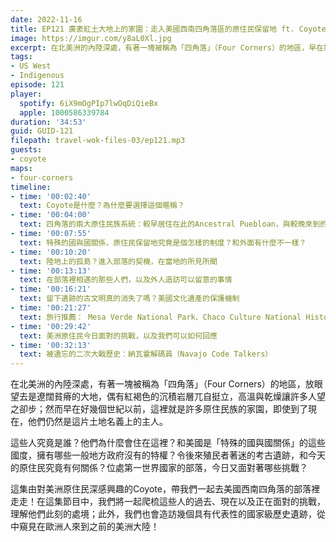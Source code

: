 ```yaml
---
date: 2022-11-16
title: EP121 廣袤紅土大地上的家園：走入美國西南四角落區的原住民保留地 ft. Coyote
image: https://imgur.com/y8aL0Xl.jpg
excerpt: 在北美洲的內陸深處，有著一塊被稱為「四角落」（Four Corners）的地區，早在好幾個世紀以前，這裡就是許多原住民族的家園，直到現在。這些人究竟是誰？他們為什麼會住在這裡？今日又面對著哪些挑戰？這集由對美洲原住民深感興趣的Coyote，帶我們一起去四角落的部落裡走走！
tags:
- US West
- Indigenous
episode: 121
player:
  spotify: 6iX9mOgPIp7lwOqDiQieBx
  apple: 1000586339784
duration: '34:53'
guid: GUID-121
filepath: travel-wok-files-03/ep121.mp3
guests:
- coyote
maps:
- four-corners
timeline:
- time: '00:02:40'
  text: Coyote是什麼？為什麼要選擇這個暱稱？
- time: '00:04:00'
  text: 四角落的兩大原住民族系統：較早居住在此的Ancestral Puebloan，與較晚來到的Navajo、Apache等
- time: '00:07:55'
  text: 特殊的國與國關係，原住民保留地究竟是個怎樣的制度？和外面有什麼不一樣？ 
- time: '00:10:20'
  text: 陸地上的孤島？進入部落的契機，在當地的所見所聞
- time: '00:13:13'
  text: 在部落裡相遇的那些人們，以及外人造訪可以留意的事情
- time: '00:16:21'
  text: 留下遺跡的古文明真的消失了嗎？美國文化遺產的保護機制
- time: '00:21:27'
  text: 旅行推薦： Mesa Verde National Park、Chaco Culture National Historical Park、Taos Pueblo
- time: '00:29:42'
  text: 美洲原住民今日面對的挑戰，以及我們可以如何回應
- time: '00:32:13'
  text: 被遺忘的二次大戰歷史：納瓦霍解碼員（Navajo Code Talkers）
---
```

在北美洲的內陸深處，有著一塊被稱為「四角落」（Four Corners）的地區，放眼望去是遼闊貧瘠的大地，偶有紅褐色的沉積岩層兀自挺立，高溫與乾燥讓許多人望之卻步；然而早在好幾個世紀以前，這裡就是許多原住民族的家園，即使到了現在，他們仍然是這片土地名義上的主人。

這些人究竟是誰？他們為什麼會住在這裡？和美國是「特殊的國與國關係」的這些國度，擁有哪些一般地方政府沒有的特權？令後來殖民者著迷的考古遺跡，和今天的原住民究竟有何關係？位處第一世界國家的部落，今日又面對著哪些挑戰？

這集由對美洲原住民深感興趣的Coyote，帶我們一起去美國西南四角落的部落裡走走！在這集節目中，我們將一起爬梳這些人的過去、現在以及正在面對的挑戰，理解他們此刻的處境；此外，我們也會造訪幾個具有代表性的國家級歷史遺跡，從中窺見在歐洲人來到之前的美洲大陸！
